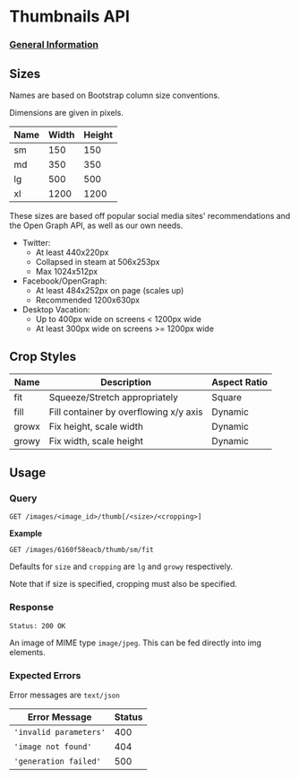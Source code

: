 # Thumbnails API

### [General Information](./README.md)

## Sizes

Names are based on Bootstrap column size conventions.

Dimensions are given in pixels.

| Name | Width | Height |
|------|-------|--------|
| sm   | 150   | 150    |
| md   | 350   | 350    |
| lg   | 500   | 500    |
| xl   | 1200  | 1200   |

These sizes are based off popular social media sites' recommendations
and the Open Graph API, as well as our own needs.

- Twitter:
	- At least 440x220px
	- Collapsed in steam at 506x253px
	- Max 1024x512px
- Facebook/OpenGraph:
	- At least 484x252px on page (scales up)
	- Recommended 1200x630px
- Desktop Vacation:
    - Up to 400px wide on screens < 1200px wide
	- At least 300px wide on screens >= 1200px wide

## Crop Styles

| Name  | Description                            | Aspect Ratio |
|-------|----------------------------------------|--------------|
| fit   | Squeeze/Stretch appropriately          | Square       |
| fill  | Fill container by overflowing x/y axis | Dynamic      |
| growx | Fix height, scale width                | Dynamic      |
| growy | Fix width, scale height                | Dynamic      |

## Usage

### Query

`GET /images/<image_id>/thumb[/<size>/<cropping>]`

**Example**

`GET /images/6160f58eacb/thumb/sm/fit`

Defaults for `size` and `cropping` are `lg` and `growy` respectively.

Note that if size is specified, cropping must also be specified.

### Response

`Status: 200 OK`

An image of MIME type `image/jpeg`. This can be fed directly into img elements.

### Expected Errors

Error messages are `text/json`

| Error Message          | Status |
|------------------------|--------|
| `'invalid parameters'` |   400  |
| `'image not found'`    |   404  |
| `'generation failed'`  |   500  |
